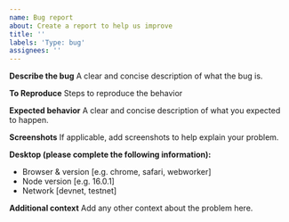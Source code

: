 ```yaml
---
name: Bug report
about: Create a report to help us improve
title: ''
labels: 'Type: bug'
assignees: ''
---
```


**Describe the bug**
A clear and concise description of what the bug is.

**To Reproduce**
Steps to reproduce the behavior

**Expected behavior**
A clear and concise description of what you expected to happen.

**Screenshots**
If applicable, add screenshots to help explain your problem.

**Desktop (please complete the following information):**

- Browser & version [e.g. chrome, safari, webworker]
- Node version [e.g. 16.0.1]
- Network [devnet, testnet]

**Additional context**
Add any other context about the problem here.